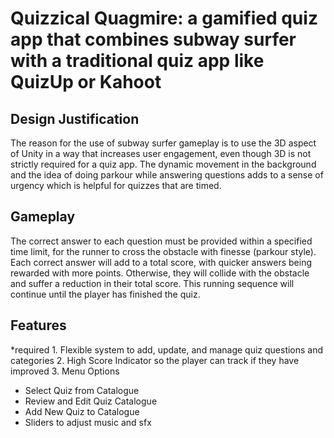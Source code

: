# Quizzical Quagmire: a gamified quiz app that combines subway surfer with a traditional quiz app like QuizUp or Kahoot

## Design Justification

The reason for the use of subway surfer gameplay is to use the 3D aspect of Unity in a way that increases user engagement, even though 3D is not strictly required for a quiz app. The dynamic movement in the background and the idea of doing parkour while answering questions adds to a sense of urgency which is helpful for quizzes that are timed.

## Gameplay

The correct answer to each question must be provided within a specified time limit, for the runner to cross the obstacle with finesse (parkour style). Each correct answer will add to a total score, with quicker answers being rewarded with more points. Otherwise, they will collide with the obstacle and suffer a reduction in their total score. This running sequence will continue until the player has finished the quiz.

## Features

*required 1. Flexible system to add, update, and manage quiz questions and categories
2. High Score Indicator so the player can track if they have improved
3. Menu Options

- Select Quiz from Catalogue
- Review and Edit Quiz Catalogue
- Add New Quiz to Catalogue
- Sliders to adjust music and sfx
